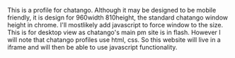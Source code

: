 This is a profile for chatango. Although it may be designed to be mobile friendly, it is design for 960width 810height, the standard chatango window height in chrome. I'll mostlikely add javascript to force window to the size. This is for desktop view as chatango's main pm site is in flash. However I will note that chatango profiles use html, css. So this website will live in a iframe and will then be able to use javascript functionality.
